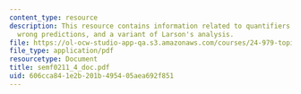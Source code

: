 ```yaml
---
content_type: resource
description: This resource contains information related to quantifiers in the than-clause,
  wrong predictions, and a variant of Larson's analysis.
file: https://ol-ocw-studio-app-qa.s3.amazonaws.com/courses/24-979-topics-in-semantics-fall-2002/606cca841e2b201b495405aea692f851_semf0211_4_doc.pdf
file_type: application/pdf
resourcetype: Document
title: semf0211_4_doc.pdf
uid: 606cca84-1e2b-201b-4954-05aea692f851
---
```

